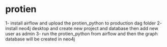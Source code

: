 # protien
1- install airflow and upload the protien_python to production dag folder
2- install neo4j desktop and create new project and database then add new user as admin
3- run the protien_python from airflow and then the graph database will be created in neo4j
